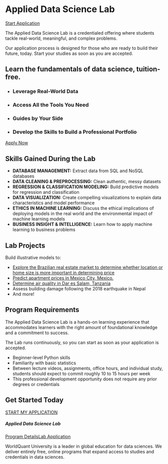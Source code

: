 # Applied Data Science Lab

[Start Application](https://learn.wqu.edu/signup)

The Applied Data Science Lab is a credentialed offering where students tackle real-world, meaningful, and complex problems.

Our application process is designed for those who are ready to build their future, today. Start your studies as soon as you are accepted.

## Learn the fundamentals of data science, tuition-free.

* ### Leverage Real-World Data
* ### Access All the Tools You Need
* ### Guides by Your Side
* ### Develop the Skills to Build a Professional Portfolio


[Apply Now](https://learn.wqu.edu/signup)

## Skills Gained During the Lab

* **DATABASE MANAGEMENT:** Extract data from SQL and NoSQL databases
* **DATA CLEANING & PREPROCESSING:** Clean authentic, messy datasets
* **REGRESSION & CLASSIFICATION MODELING:** Build predictive models for regression and classification
* **DATA VISUALIZATION:** Create compelling visualizations to explain data characteristics and model performance
* **ETHICS IN MACHINE LEARNING:** Discuss the ethical implications of deploying models in the real world and the environmental impact of machine learning models
* **BUSINESS INSIGHT & INTELLIGENCE:** Learn how to apply machine learning to business problems

## Lab Projects

Build illustrative models to:

- [Explore the Brazilian real estate market to determine whether location or home size is more important in determining price](./Housing%20in%20Mexico/Housing-in-Brazil.ipynb)
- [Predict apartment prices in Mexico City, Mexico.](./Housing%20in%20Mexico%20City/Housing-in-Mexico-City.ipynb)
- [Determine air quality in Dar es Salam, Tanzania](./Air%20Quality%20in%20Nairobi/Air-Quality-in-Dar-es-Salaam.ipynb)
- Assess building damage following the 2018 earthquake in Nepal
- And more!


## Program Requirements

The Applied Data Science Lab is a hands-on learning experience that accommodates learners with the right amount of foundational knowledge and a commitment to success.

The Lab runs continuously, so you can start as soon as your application is accepted.

- Beginner-level Python skills
- Familiarity with basic statistics
- Between lecture videos, assignments, office hours, and individual study, students should expect to commit roughly 10 to 15 hours per week
- This professional development opportunity does not require any prior degrees or credentials


## Get Started Today

[START MY APPLICATION](https://learn.wqu.edu/signup)

##### Applied Data Science Lab

[Program Details](https://www.wqu.edu/programs/applied-ds-lab)[Lab Application](https://learn.wqu.edu/signup)

WorldQuant University is a leader in global education for data sciences. We deliver entirely free, online programs that expand access to studies and credentials in data sciences.

